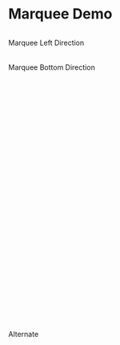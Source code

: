 # Marquee Demo

<script setup>
  import './../../packages/core/dist/css/marquee.css'
  import { Marquee } from './../../packages/core'
  import { onMounted } from 'vue'

  onMounted(() => {
    // const marqueeDefault = new Marquee('#marquee-default')
    const marqueeLeft = new Marquee('#marquee-left', {
      // direction: 'left',
      fill: true
    })
    const marqueeDown = new Marquee('#marquee-down', {
      direction: 'down'
    })
    const marqueeAlternateEl = document.getElementById('marquee-alternate')
    const marqueeAlternate = new Marquee(marqueeAlternateEl, {
      behavior: 'alternate'
    })
  })
</script>
<style>
.c-marquee .c-marquee-container {
  list-style: none;
  padding-left: 0;
  margin: 0;
}
.c-marquee li + li {
  margin: 0 0 0 1rem;
}
</style>
<!-- <div id="marquee-default" class="c-marquee" style="margin-top: 2rem;">
  <ul class="c-marquee-container">
    <li>This is the default marquee</li>
    <li>Marquee or marquii</li>
  </ul>
</div> -->
<div id="marquee-left" class="c-marquee" style="margin-top: 2rem;">
  <ul class="c-marquee-container">
    <li>Marquee Left Direction</li>
  </ul>
</div>
<div id="marquee-down" class="c-marquee" style="margin-top: 2rem; height: 500px;">
  <ul class="c-marquee-container">
    <li>Marquee Bottom Direction</li>
  </ul>
</div>
<div id="marquee-alternate" class="c-marquee" style="margin-top: 2rem; width: 100px;">
  <ul class="c-marquee-container">
    <li>Alternate</li>
  </ul>
</div>
